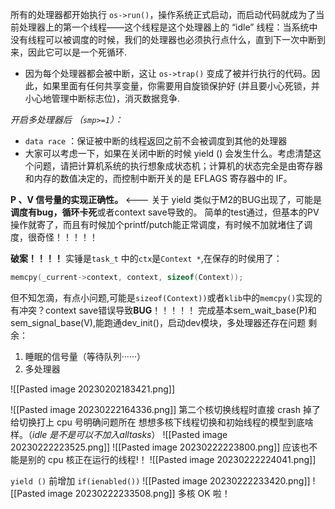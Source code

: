 所有的处理器都开始执行 `os->run()`，操作系统正式启动，而启动代码就成为了当前处理器上的第一个线程——这个线程是这个处理器上的 “idle” 线程：当系统中没有线程可以被调度的时候，我们的处理器也必须执行点什么，直到下一次中断到来，因此它可以是一个死循环.
-  因为每个处理器都会被中断，这让 `os->trap()` 变成了被并行执行的代码。因此，如果里面有任何共享变量，你需要用自旋锁保护好 (并且要小心死锁，并小心地管理中断标志位)，消灭数据竞争.

*开启多处理器后 （`smp>=1`）：*
-   `data race` ：保证被中断的线程返回之前不会被调度到其他的处理器
-  大家可以考虑一下，如果在关闭中断的时候 yield () 会发生什么。考虑清楚这个问题，请把计算机系统的执行想象成状态机；计算机的状态完全是由寄存器和内存的数值决定的，而控制中断开关的是 EFLAGS 寄存器中的 IF。

**P 、V 信号量的实现正确性。**           <--- 关于 yield
类似于M2的BUG出现了，可能是**调度有bug，循环卡死**或者context save导致的。
简单的test通过，但基本的PV操作就寄了，而且有时候加个printf/putch能正常调度，有时候不加就堵住了调度，很奇怪！！！！！

**破案！！！！**
实锤是`task_t` 中的`ctx`是`Context *`,在保存的时侯用了：
```C
memcpy(_current->context, context, sizeof(Context));
```
但不知怎滴，有点小问题,可能是`sizeof(Context))`或者`klib`中的`memcpy()`实现的有冲突？context save错误导致**BUG**！！！！！
完成基本sem_wait_base(P)和sem_signal_base(V),能跑通dev_init()，启动dev模块，多处理器还存在问题
剩余：
1. 睡眠的信号量（等待队列······）
2. 多处理器

![[Pasted image 20230202183421.png]]

![[Pasted image 20230222164336.png]]
第二个核切换线程时直接 crash 掉了
给切换打上 cpu 号明确问题所在
想想多核下线程切换和初始线程的模型到底啥样。（*idle 是不是可以不加入alltasks*）
![[Pasted image 20230222223525.png]]
![[Pasted image 20230222223800.png]]
应该也不能是别的 cpu 核正在运行的线程!！
![[Pasted image 20230222224041.png]]

`yield ()` 前增加 `if(ienabled())`
![[Pasted image 20230222233420.png]]
![[Pasted image 20230222233508.png]]
多核 OK 啦！